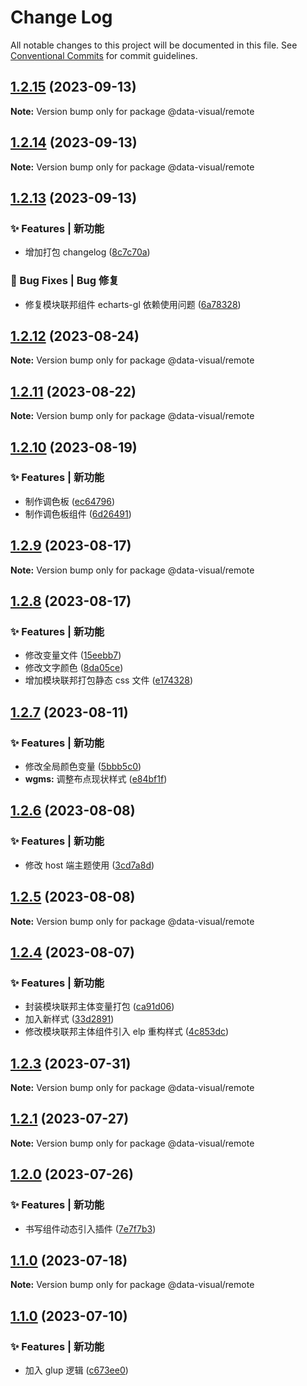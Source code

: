 # Change Log

All notable changes to this project will be documented in this file.
See [Conventional Commits](https://conventionalcommits.org) for commit guidelines.

## [1.2.15](https://git.fpi-inc.site/product/ued-products/data-visual/compare/v1.2.14...v1.2.15) (2023-09-13)

**Note:** Version bump only for package @data-visual/remote

## [1.2.14](https://git.fpi-inc.site/product/ued-products/data-visual/compare/v1.2.13...v1.2.14) (2023-09-13)

**Note:** Version bump only for package @data-visual/remote

## [1.2.13](https://git.fpi-inc.site/product/ued-products/data-visual/compare/v1.2.12...v1.2.13) (2023-09-13)

### ✨ Features | 新功能

- 增加打包 changelog ([8c7c70a](https://git.fpi-inc.site/product/ued-products/data-visual/commit/8c7c70a53cf154c1c80a0abdcd9c938de5cf61be))

### 🐛 Bug Fixes | Bug 修复

- 修复模块联邦组件 echarts-gl 依赖使用问题 ([6a78328](https://git.fpi-inc.site/product/ued-products/data-visual/commit/6a78328af8afa78c51338e3bede9c12026e08300))

## [1.2.12](https://git.fpi-inc.site/product/ued-products/data-visual/compare/v1.2.11...v1.2.12) (2023-08-24)

**Note:** Version bump only for package @data-visual/remote

## [1.2.11](https://git.fpi-inc.site/product/ued-products/data-visual/compare/v1.2.10...v1.2.11) (2023-08-22)

**Note:** Version bump only for package @data-visual/remote

## [1.2.10](https://git.fpi-inc.site/product/ued-products/data-visual/compare/v1.2.9...v1.2.10) (2023-08-19)

### ✨ Features | 新功能

- 制作调色板 ([ec64796](https://git.fpi-inc.site/product/ued-products/data-visual/commit/ec64796c73eee31d383bdfa444d8fed6fdfec088))
- 制作调色板组件 ([6d26491](https://git.fpi-inc.site/product/ued-products/data-visual/commit/6d2649108e6fb898bc07f1e2341f0fab69188174))

## [1.2.9](https://git.fpi-inc.site/product/ued-products/data-visual/compare/v1.2.8...v1.2.9) (2023-08-17)

**Note:** Version bump only for package @data-visual/remote

## [1.2.8](https://git.fpi-inc.site/product/ued-products/data-visual/compare/v1.2.7...v1.2.8) (2023-08-17)

### ✨ Features | 新功能

- 修改变量文件 ([15eebb7](https://git.fpi-inc.site/product/ued-products/data-visual/commit/15eebb783cb55b47e03251bbc269e7575612104f))
- 修改文字颜色 ([8da05ce](https://git.fpi-inc.site/product/ued-products/data-visual/commit/8da05ce400438dd8418e4353ddcb35009bcf59c7))
- 增加模块联邦打包静态 css 文件 ([e174328](https://git.fpi-inc.site/product/ued-products/data-visual/commit/e174328018a857ba93146a9293606f7cda71a3a8))

## [1.2.7](https://git.fpi-inc.site/product/ued-products/data-visual/compare/v1.2.6...v1.2.7) (2023-08-11)

### ✨ Features | 新功能

- 修改全局颜色变量 ([5bbb5c0](https://git.fpi-inc.site/product/ued-products/data-visual/commit/5bbb5c0c2265351097bbad7fc4d51a4071163201))
- **wgms:** 调整布点现状样式 ([e84bf1f](https://git.fpi-inc.site/product/ued-products/data-visual/commit/e84bf1f20950d192cfd0026ecc410f24238059d1))

## [1.2.6](https://git.fpi-inc.site/product/ued-products/data-visual/compare/v1.2.5...v1.2.6) (2023-08-08)

### ✨ Features | 新功能

- 修改 host 端主题使用 ([3cd7a8d](https://git.fpi-inc.site/product/ued-products/data-visual/commit/3cd7a8d9b7e26222ff820f35bc2f44648f64b5bd))

## [1.2.5](https://git.fpi-inc.site/product/ued-products/data-visual/compare/v1.2.4...v1.2.5) (2023-08-08)

**Note:** Version bump only for package @data-visual/remote

## [1.2.4](https://git.fpi-inc.site/product/ued-products/data-visual/compare/v1.2.3...v1.2.4) (2023-08-07)

### ✨ Features | 新功能

- 封装模块联邦主体变量打包 ([ca91d06](https://git.fpi-inc.site/product/ued-products/data-visual/commit/ca91d06117a23a06aad01548792131155151a952))
- 加入新样式 ([33d2891](https://git.fpi-inc.site/product/ued-products/data-visual/commit/33d289186ebfa93f884b062976f6e516fb88dc65))
- 修改模块联邦主体组件引入 elp 重构样式 ([4c853dc](https://git.fpi-inc.site/product/ued-products/data-visual/commit/4c853dc9aad10906d70b1f4aaa4fcf8cced2107d))

## [1.2.3](https://git.fpi-inc.site/product/ued-products/data-visual/compare/v1.2.2...v1.2.3) (2023-07-31)

**Note:** Version bump only for package @data-visual/remote

## [1.2.1](https://git.fpi-inc.site/product/ued-products/data-visual/compare/v1.2.0...v1.2.1) (2023-07-27)

**Note:** Version bump only for package @data-visual/remote

## [1.2.0](https://git.fpi-inc.site/product/ued-products/data-visual/compare/v1.1.5...v1.2.0) (2023-07-26)

### ✨ Features | 新功能

- 书写组件动态引入插件 ([7e7f7b3](https://git.fpi-inc.site/product/ued-products/data-visual/commit/7e7f7b3c6fbfceb5a793f46083d38ea68781ae19))

## [1.1.0](https://git.fpi-inc.site/product/ued-products/data-visual/compare/v1.0.11...v1.1.0) (2023-07-18)

**Note:** Version bump only for package @data-visual/remote

## [1.1.0](https://git.fpi-inc.site/product/ued-products/data-visual/compare/@data-visual/remote@1.1.0...@data-visual/remote@1.1.0) (2023-07-10)

### ✨ Features | 新功能

- 加入 glup 逻辑 ([c673ee0](https://git.fpi-inc.site/product/ued-products/data-visual/commit/c673ee0ae085922b54943e02060058cee381e8ad))
